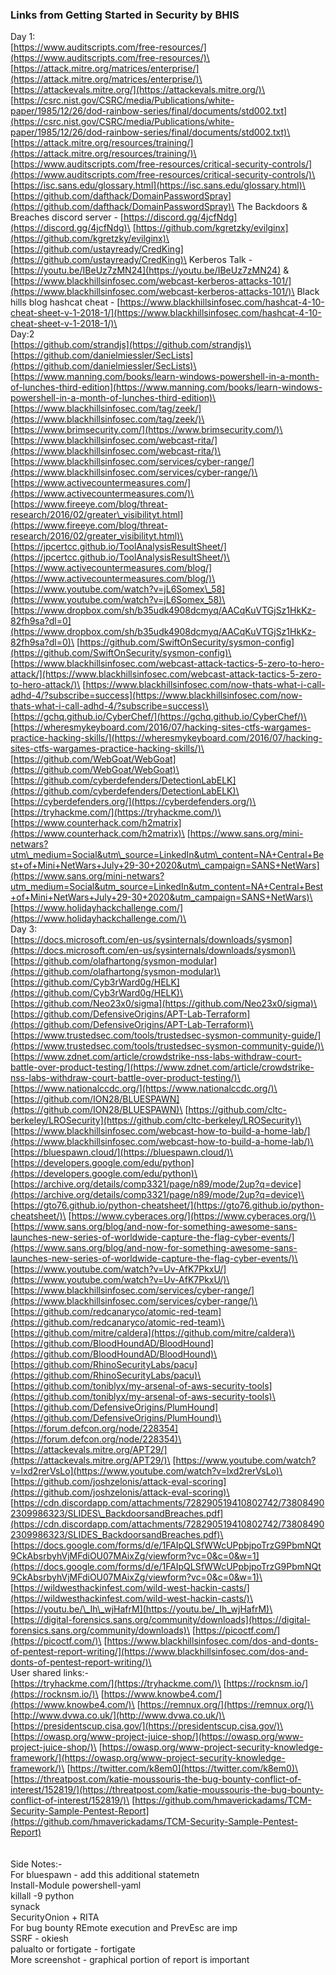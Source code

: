 ### Links from Getting Started in Security by BHIS

Day 1:\
[https://www.auditscripts.com/free-resources/](https://www.auditscripts.com/free-resources/)\
[https://attack.mitre.org/matrices/enterprise/](https://attack.mitre.org/matrices/enterprise/)\
[https://attackevals.mitre.org/](https://attackevals.mitre.org/)\
[https://csrc.nist.gov/CSRC/media/Publications/white-paper/1985/12/26/dod-rainbow-series/final/documents/std002.txt](https://csrc.nist.gov/CSRC/media/Publications/white-paper/1985/12/26/dod-rainbow-series/final/documents/std002.txt)\
[https://attack.mitre.org/resources/training/](https://attack.mitre.org/resources/training/)\
[https://www.auditscripts.com/free-resources/critical-security-controls/](https://www.auditscripts.com/free-resources/critical-security-controls/)\
[https://isc.sans.edu/glossary.html](https://isc.sans.edu/glossary.html)\
[https://github.com/dafthack/DomainPasswordSpray](https://github.com/dafthack/DomainPasswordSpray)\
The Backdoors & Breaches discord server -
[https://discord.gg/4jcfNdg](https://discord.gg/4jcfNdg)\
[https://github.com/kgretzky/evilginx](https://github.com/kgretzky/evilginx)\
[https://github.com/ustayready/CredKing](https://github.com/ustayready/CredKing)\
Kerberos Talk -
[https://youtu.be/IBeUz7zMN24](https://youtu.be/IBeUz7zMN24) &
[https://www.blackhillsinfosec.com/webcast-kerberos-attacks-101/](https://www.blackhillsinfosec.com/webcast-kerberos-attacks-101/)\
Black hills blog hashcat cheat -
[https://www.blackhillsinfosec.com/hashcat-4-10-cheat-sheet-v-1-2018-1/](https://www.blackhillsinfosec.com/hashcat-4-10-cheat-sheet-v-1-2018-1/)\
\
Day:2\
[https://github.com/strandjs](https://github.com/strandjs)\
[https://github.com/danielmiessler/SecLists](https://github.com/danielmiessler/SecLists)\
[https://www.manning.com/books/learn-windows-powershell-in-a-month-of-lunches-third-edition](https://www.manning.com/books/learn-windows-powershell-in-a-month-of-lunches-third-edition)\
[https://www.blackhillsinfosec.com/tag/zeek/](https://www.blackhillsinfosec.com/tag/zeek/)\
[https://www.brimsecurity.com/](https://www.brimsecurity.com/)\
[https://www.blackhillsinfosec.com/webcast-rita/](https://www.blackhillsinfosec.com/webcast-rita/)\
[https://www.blackhillsinfosec.com/services/cyber-range/](https://www.blackhillsinfosec.com/services/cyber-range/)\
[https://www.activecountermeasures.com/](https://www.activecountermeasures.com/)\
[https://www.fireeye.com/blog/threat-research/2016/02/greater\_visibilityt.html](https://www.fireeye.com/blog/threat-research/2016/02/greater_visibilityt.html)\
[https://jpcertcc.github.io/ToolAnalysisResultSheet/](https://jpcertcc.github.io/ToolAnalysisResultSheet/)\
[https://www.activecountermeasures.com/blog/](https://www.activecountermeasures.com/blog/)\
[https://www.youtube.com/watch?v=jL6Somex\_58](https://www.youtube.com/watch?v=jL6Somex_58)\
[https://www.dropbox.com/sh/b35udk4908dcmyq/AACqKuVTGjSz1HkKz-82fh9sa?dl=0](https://www.dropbox.com/sh/b35udk4908dcmyq/AACqKuVTGjSz1HkKz-82fh9sa?dl=0)\
[https://github.com/SwiftOnSecurity/sysmon-config](https://github.com/SwiftOnSecurity/sysmon-config)\
[https://www.blackhillsinfosec.com/webcast-attack-tactics-5-zero-to-hero-attack/](https://www.blackhillsinfosec.com/webcast-attack-tactics-5-zero-to-hero-attack/)\
[https://www.blackhillsinfosec.com/now-thats-what-i-call-adhd-4/?subscribe=success](https://www.blackhillsinfosec.com/now-thats-what-i-call-adhd-4/?subscribe=success)\
[https://gchq.github.io/CyberChef/](https://gchq.github.io/CyberChef/)\
[https://wheresmykeyboard.com/2016/07/hacking-sites-ctfs-wargames-practice-hacking-skills/](https://wheresmykeyboard.com/2016/07/hacking-sites-ctfs-wargames-practice-hacking-skills/)\
[https://github.com/WebGoat/WebGoat](https://github.com/WebGoat/WebGoat)\
[https://github.com/cyberdefenders/DetectionLabELK](https://github.com/cyberdefenders/DetectionLabELK)\
[https://cyberdefenders.org/](https://cyberdefenders.org/)\
[https://tryhackme.com/](https://tryhackme.com/)\
[https://www.counterhack.com/h2matrix](https://www.counterhack.com/h2matrix)\
[https://www.sans.org/mini-netwars?utm\_medium=Social&utm\_source=LinkedIn&utm\_content=NA+Central+Best+of+Mini+NetWars+July+29-30+2020&utm\_campaign=SANS+NetWars](https://www.sans.org/mini-netwars?utm_medium=Social&utm_source=LinkedIn&utm_content=NA+Central+Best+of+Mini+NetWars+July+29-30+2020&utm_campaign=SANS+NetWars)\
[https://www.holidayhackchallenge.com/](https://www.holidayhackchallenge.com/)\
\
Day 3:\
[https://docs.microsoft.com/en-us/sysinternals/downloads/sysmon](https://docs.microsoft.com/en-us/sysinternals/downloads/sysmon)\
[https://github.com/olafhartong/sysmon-modular](https://github.com/olafhartong/sysmon-modular)\
[https://github.com/Cyb3rWard0g/HELK](https://github.com/Cyb3rWard0g/HELK)\
[https://github.com/Neo23x0/sigma](https://github.com/Neo23x0/sigma)\
[https://github.com/DefensiveOrigins/APT-Lab-Terraform](https://github.com/DefensiveOrigins/APT-Lab-Terraform)\
[https://www.trustedsec.com/tools/trustedsec-sysmon-community-guide/](https://www.trustedsec.com/tools/trustedsec-sysmon-community-guide/)\
[https://www.zdnet.com/article/crowdstrike-nss-labs-withdraw-court-battle-over-product-testing/](https://www.zdnet.com/article/crowdstrike-nss-labs-withdraw-court-battle-over-product-testing/)\
[https://www.nationalccdc.org/](https://www.nationalccdc.org/)\
[https://github.com/ION28/BLUESPAWN](https://github.com/ION28/BLUESPAWN)\
[https://github.com/cltc-berkeley/LROSecurity](https://github.com/cltc-berkeley/LROSecurity)\
[https://www.blackhillsinfosec.com/webcast-how-to-build-a-home-lab/](https://www.blackhillsinfosec.com/webcast-how-to-build-a-home-lab/)\
[https://bluespawn.cloud/](https://bluespawn.cloud/)\
[https://developers.google.com/edu/python](https://developers.google.com/edu/python)\
[https://archive.org/details/comp3321/page/n89/mode/2up?q=device](https://archive.org/details/comp3321/page/n89/mode/2up?q=device)\
[https://gto76.github.io/python-cheatsheet/](https://gto76.github.io/python-cheatsheet/)\
[https://www.cyberaces.org/](https://www.cyberaces.org/)\
[https://www.sans.org/blog/and-now-for-something-awesome-sans-launches-new-series-of-worldwide-capture-the-flag-cyber-events/](https://www.sans.org/blog/and-now-for-something-awesome-sans-launches-new-series-of-worldwide-capture-the-flag-cyber-events/)\
[https://www.youtube.com/watch?v=Uv-AfK7PkxU/](https://www.youtube.com/watch?v=Uv-AfK7PkxU/)\
[https://www.blackhillsinfosec.com/services/cyber-range/](https://www.blackhillsinfosec.com/services/cyber-range/)\
[https://github.com/redcanaryco/atomic-red-team](https://github.com/redcanaryco/atomic-red-team)\
[https://github.com/mitre/caldera](https://github.com/mitre/caldera)\
[https://github.com/BloodHoundAD/BloodHound](https://github.com/BloodHoundAD/BloodHound)\
[https://github.com/RhinoSecurityLabs/pacu](https://github.com/RhinoSecurityLabs/pacu)\
[https://github.com/toniblyx/my-arsenal-of-aws-security-tools](https://github.com/toniblyx/my-arsenal-of-aws-security-tools)\
[https://github.com/DefensiveOrigins/PlumHound](https://github.com/DefensiveOrigins/PlumHound)\
[https://forum.defcon.org/node/228354](https://forum.defcon.org/node/228354)\
[https://attackevals.mitre.org/APT29/](https://attackevals.mitre.org/APT29/)\
[https://www.youtube.com/watch?v=lxd2rerVsLo](https://www.youtube.com/watch?v=lxd2rerVsLo)\
[https://github.com/joshzelonis/attack-eval-scoring](https://github.com/joshzelonis/attack-eval-scoring)\
[https://cdn.discordapp.com/attachments/728290519410802742/738084902309986323/SLIDES\_BackdoorsandBreaches.pdf](https://cdn.discordapp.com/attachments/728290519410802742/738084902309986323/SLIDES_BackdoorsandBreaches.pdf)\
[https://docs.google.com/forms/d/e/1FAIpQLSfWWcUPpbjpoTrzG9PbmNQt9CkAbsrbyhVjMFdiOU07MAixZg/viewform?vc=0&c=0&w=1](https://docs.google.com/forms/d/e/1FAIpQLSfWWcUPpbjpoTrzG9PbmNQt9CkAbsrbyhVjMFdiOU07MAixZg/viewform?vc=0&c=0&w=1)\
[https://wildwesthackinfest.com/wild-west-hackin-casts/](https://wildwesthackinfest.com/wild-west-hackin-casts/)\
[https://youtu.be/\_Ih\_wjHafrM](https://youtu.be/_Ih_wjHafrM)\
[https://digital-forensics.sans.org/community/downloads](https://digital-forensics.sans.org/community/downloads)\
[https://picoctf.com/](https://picoctf.com/)\
[https://www.blackhillsinfosec.com/dos-and-donts-of-pentest-report-writing/](https://www.blackhillsinfosec.com/dos-and-donts-of-pentest-report-writing/)\
\
User shared links:-\
[https://tryhackme.com/](https://tryhackme.com/)\
[https://rocknsm.io/](https://rocknsm.io/)\
[https://www.knowbe4.com/](https://www.knowbe4.com/)\
[https://remnux.org/](https://remnux.org/)\
[http://www.dvwa.co.uk/](http://www.dvwa.co.uk/)\
[https://presidentscup.cisa.gov/](https://presidentscup.cisa.gov/)\
[https://owasp.org/www-project-juice-shop/](https://owasp.org/www-project-juice-shop/)\
[https://owasp.org/www-project-security-knowledge-framework/](https://owasp.org/www-project-security-knowledge-framework/)\
[https://twitter.com/k8em0](https://twitter.com/k8em0)\
[https://threatpost.com/katie-moussouris-the-bug-bounty-conflict-of-interest/152819/](https://threatpost.com/katie-moussouris-the-bug-bounty-conflict-of-interest/152819/)\
[https://github.com/hmaverickadams/TCM-Security-Sample-Pentest-Report](https://github.com/hmaverickadams/TCM-Security-Sample-Pentest-Report)
\
\
\
Side Notes:-\
For bluespawn - add this additional statemetn \
Install-Module powershell-yaml\
killall -9 python \
synack \
SecurityOnion + RITA\
For bug bounty REmote execution and PrevEsc are imp\
SSRF - okiesh\
palualto or fortigate - fortigate\
More screenshot - graphical portion of report is important
